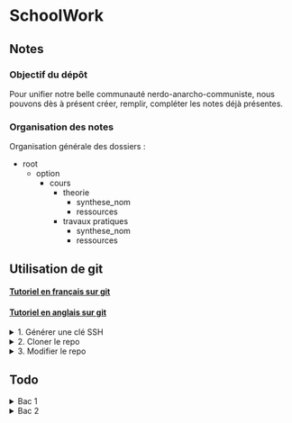 # SchoolWork

## Notes

### Objectif du dépôt
Pour unifier notre belle communauté nerdo-anarcho-communiste, nous pouvons dès à présent créer, remplir, compléter les notes déjà présentes.

### Organisation des notes

Organisation générale des dossiers :

- root
    - option
        - cours
            - theorie 
                - synthese_nom
                - ressources
            - travaux pratiques
                - synthese_nom
                - ressources

## Utilisation de git
#### [Tutoriel en français sur git](https://www.atlassian.com/fr/git/tutorials)
#### [Tutoriel en anglais sur git](https://github.com/git-guides/)

<details>
<summary>1. Générer une clé SSH</summary>

- Utilisez la commande : `ssh-key` pour générer une clé SSH
- Copiez la clé qui se trouve dans le dossier `.ssh` dans le fichier `id_rsa.pub`
- [Ajoutez la clé à votre profil Github](https://github.com/settings/keys)
</details>

<details>
<summary>2. Cloner le repo </summary>
    
- Utilisez la commande : `git clone git@github.com:trifoil/SchoolWork.git` , cela va créer le dossier "SchoolWork" dans le répertoire où la commande est exécutée
</details>

<details>
<summary> 3. Modifier le repo </summary>

- Utilisez la commande [`git pull`](https://www.atlassian.com/fr/git/tutorials/syncing/git-pull) pour mettre à jour le repo
- Utilisez les commandes [`git add`](https://www.atlassian.com/fr/git/tutorials/saving-changes/git-add) et [`git commit`](https://www.atlassian.com/fr/git/tutorials/saving-changes/git-commit) pour enregistrer localement vos modifications 
- Puis utilisez la commande [`git push`](https://www.atlassian.com/fr/git/tutorials/syncing/git-push) pour envoyer vos modifications sur le repo
</details>

## Todo
<details>
<summary> Bac 1 </summary>

## Bac 1
### **TH**
- [ ] Réseau
- [ ] Archi
- [ ] IOE
- [ ] Elec
- [ ] Prog
### **TP**
- [x] Prog

</details>

<details>
<summary> Bac 2 </summary>

### Bac 2 
---
### **TH**
- [ ] DB
  
### **TP**
- [ ] Windows Server 
- [ ] Linux 
- [ ] PHP
- [ ] Technum

</details>
